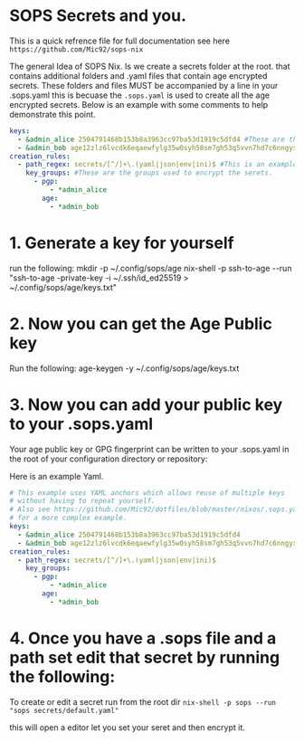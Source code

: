 # SOPS Secrets and you.

This is a quick refrence file for full documentation see here `https://github.com/Mic92/sops-nix`

The general Idea of SOPS Nix. Is we create a secrets folder at the root. that contains additional folders and .yaml files that contain age encrypted secrets. These folders and files MUST be accompanied by a line in your .sops.yaml this is becuase the `.sops.yaml` is used to create all the age encrypted secrets. Below is an example with some comments to help demonstrate this point.

```yaml
keys:
  - &admin_alice 2504791468b153b8a3963cc97ba53d1919c5dfd4 #These are the keys that will be used to make each age secret.
  - &admin_bob age12zlz6lvcdk6eqaewfylg35w0syh58sm7gh53q5vvn7hd7c6nngyseftjxl
creation_rules:
  - path_regex: secrets/[^/]+\.(yaml|json|env|ini)$ #This is an example rule of where the secrets will be located and the file types that will be encrypted
    key_groups: #These are the groups used to encrypt the serets.
      - pgp:
          - *admin_alice
        age:
          - *admin_bob
```

# 1. Generate a key for yourself

run the following:
mkdir -p ~/.config/sops/age
nix-shell -p ssh-to-age --run "ssh-to-age -private-key -i ~/.ssh/id_ed25519 > ~/.config/sops/age/keys.txt"

# 2. Now you can get the Age Public key

Run the following:
age-keygen -y ~/.config/sops/age/keys.txt

# 3. Now you can add your public key to your .sops.yaml

Your age public key or GPG fingerprint can be written to your .sops.yaml in the root of your configuration directory or repository:

Here is an example Yaml.

```yaml
# This example uses YAML anchors which allows reuse of multiple keys
# without having to repeat yourself.
# Also see https://github.com/Mic92/dotfiles/blob/master/nixos/.sops.yaml
# for a more complex example.
keys:
  - &admin_alice 2504791468b153b8a3963cc97ba53d1919c5dfd4
  - &admin_bob age12zlz6lvcdk6eqaewfylg35w0syh58sm7gh53q5vvn7hd7c6nngyseftjxl
creation_rules:
  - path_regex: secrets/[^/]+\.(yaml|json|env|ini)$
    key_groups:
      - pgp:
          - *admin_alice
        age:
          - *admin_bob
```

# 4. Once you have a .sops file and a path set edit that secret by running the following:

To create or edit a secret run from the root dir `nix-shell -p sops --run "sops secrets/default.yaml"`

this will open a editor let you set your seret and then encrypt it.

